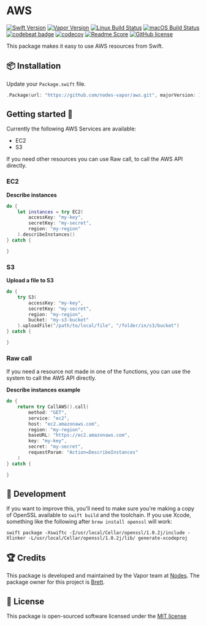 # AWS
[![Swift Version](https://img.shields.io/badge/Swift-3.1-brightgreen.svg)](http://swift.org)
[![Vapor Version](https://img.shields.io/badge/Vapor-2-F6CBCA.svg)](http://vapor.codes)
[![Linux Build Status](https://img.shields.io/circleci/project/github/nodes-vapor/aws.svg?label=Linux)](https://circleci.com/gh/nodes-vapor/aws)
[![macOS Build Status](https://img.shields.io/travis/nodes-vapor/aws.svg?label=macOS)](https://travis-ci.org/nodes-vapor/aws)
[![codebeat badge](https://codebeat.co/badges/52c2f960-625c-4a63-ae63-52a24d747da1)](https://codebeat.co/projects/github-com-nodes-vapor-aws)
[![codecov](https://codecov.io/gh/nodes-vapor/aws/branch/master/graph/badge.svg)](https://codecov.io/gh/nodes-vapor/aws)
[![Readme Score](http://readme-score-api.herokuapp.com/score.svg?url=https://github.com/nodes-vapor/aws)](http://clayallsopp.github.io/readme-score?url=https://github.com/nodes-vapor/aws)
[![GitHub license](https://img.shields.io/badge/license-MIT-blue.svg)](https://raw.githubusercontent.com/nodes-vapor/aws/master/LICENSE)


This package makes it easy to use AWS resources from Swift.

## 📦 Installation

Update your `Package.swift` file.
```swift
.Package(url: "https://github.com/nodes-vapor/aws.git", majorVersion: 1)
```


## Getting started 🚀

Currently the following AWS Services are available:
- EC2
- S3

If you need other resources you can use Raw call, to call the AWS API directly.

### EC2

**Describe instances**

```swift
do {
    let instances = try EC2(
        accessKey: "my-key", 
        secretKey: "my-secret", 
        region: "my-region"
    ).describeInstances()
} catch {

}
```

### S3

**Upload a file to S3**

```swift
do {
    try S3(
        accessKey: "my-key", 
        secretKey: "my-secret", 
        region: "my-region", 
        bucket: "my-s3-bucket"
    ).uploadFile("/path/to/local/file", "/folder/in/s3/bucket")
} catch {

}
```

### Raw call

If you need a resource not made in one of the functions, you can use the system to call the AWS API directly.

**Describe instances example**

```swift
do {
    return try CallAWS().call(
        method: "GET", 
        service: "ec2", 
        host: "ec2.amazonaws.com", 
        region: "my-region", 
        baseURL: "https://ec2.amazonaws.com", 
        key: "my-key", 
        secret: "my-secret", 
        requestParam: "Action=DescribeInstances"
    )
} catch {

}
```

## 📃 Development

If you want to improve this, you'll need to make sure you're making a copy of OpenSSL available to `swift build` and the toolchain. If you use Xcode, something like the following after `brew install openssl` will work:

```
swift package -Xswiftc -I/usr/local/Cellar/openssl/1.0.2j/include -Xlinker -L/usr/local/Cellar/openssl/1.0.2j/lib/ generate-xcodeproj
```

## 🏆 Credits

This package is developed and maintained by the Vapor team at [Nodes](https://www.nodesagency.com).
The package owner for this project is [Brett](https://github.com/brettRToomey).


## 📄 License

This package is open-sourced software licensed under the [MIT license](http://opensource.org/licenses/MIT)
